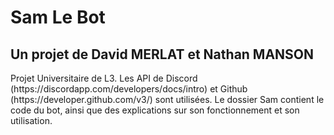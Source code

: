 <DOCTYPE html>
  <head>
  </head>
  <body>
    <h1>Sam Le Bot</h1>
    <h2>Un projet de David MERLAT et Nathan MANSON</h2>
    <p>Projet Universitaire de L3. Les API de Discord (https://discordapp.com/developers/docs/intro) et Github (https://developer.github.com/v3/) sont utilisées. Le dossier Sam contient le code du bot, ainsi que des explications sur son fonctionnement et son utilisation.</p>
  </body>
</html>
